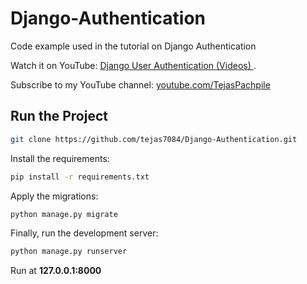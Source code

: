 # Django-Authentication 

Code example used in the tutorial on Django Authentication

Watch it on YouTube: [Django User Authentication (Videos) ](https://youtu.be/4ZNeWLN587w).

Subscribe to my YouTube channel: [youtube.com/TejasPachpile](https://www.youtube.com/channel/UCLHj5oZ86ejlDRVqciMwoUg)

## Run the Project 

```bash
git clone https://github.com/tejas7084/Django-Authentication.git
```
Install the requirements:

```bash
pip install -r requirements.txt
```
Apply the migrations:

```bash
python manage.py migrate
```

Finally, run the development server:

```bash
python manage.py runserver
```

Run at **127.0.0.1:8000**


